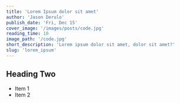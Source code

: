```yaml
---
title: 'Lorem Ipsum dolor sit amet'
author: 'Jason Derulo'
publish_date: 'Fri, Dec 15'
cover_image: '/images/posts/code.jpg'
reading_time: 10
image_path: '/code.jpg'
short_description: 'Lorem ipsum dolor sit amet, dolor sit amet?'
slug: 'lorem_ipsum'
---
```


## Heading Two

-   Item 1
-   Item 2
